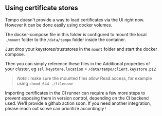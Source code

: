 ## Using certificate stores

Tempo doesn't provide a way to load certificates via the UI right now. However it can be done easily using docker volumes.

The docker-compose file in this folder is configured to mount the local `./mount` folder to the `/data/tempo` folder inside the container.

Just drop your keystores/truststores in the `mount` folder and start the docker compose.

Then you can simply reference these files in the Additional properties of your cluster, eg
`ssl.keystore.location` = `/data/tempo/client.keystore.p12`

> _Note_ : make sure the mounted files allow Read access, for example using `chmod 644 ./filename`

Importing certificates in the CI runner can require a few more steps to prevent exposing them in version control, depending on the CI backend used.
We'll provide a github action soon. If you need another integration, please reach out so we can prioritize accordingly !
